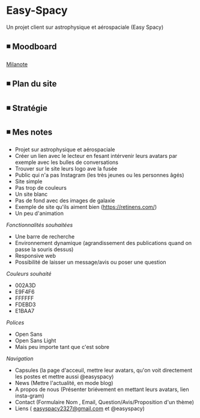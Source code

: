 # Easy-Spacy

Un projet client sur astrophysique et aérospaciale (Easy Spacy)

## ◾ Moodboard

[Milanote](https://app.milanote.com/1LfeAF1saAuKdC?p=N9JHa5t6sWv)

## ◾ Plan du site

## ◾ Stratégie

## ◾ Mes notes

*	Projet sur astrophysique et aérospaciale 
*	 Créer un lien avec le lecteur en fesant intérvenir leurs avatars par exemple avec les bulles de conversations
*	Trouver sur le site leurs logo ave la fusée
* Public qui n'a pas Instagram (les très jeunes ou les personnes âgés)
* Site simple
* Pas trop de couleurs
*	Un site blanc
*	Pas de fond avec des images de galaxie
*	Exemple de site qu'ils aiment bien (https://retinens.com/)
*	Un peu d'animation

_Fonctionnalités souhaitées_

*	Une barre de recherche
*	Environnement dynamique (agrandissement des publications quand on passe la souris dessus)
*	Responsive web
*	Possibilité de laisser un message/avis ou poser une question

_Couleurs souhaité_
*	002A3D
*	E9F4F6
*	FFFFFF
*	FDEBD3
*	E1BAA7

_Polices_

*	Open Sans
*	Open Sans Light
*	Mais peu importe tant que c'est sobre

_Navigation_

*	Capsules (la page d'acceuil, mettre leur avatars, qu'on voit directement les postes et mettre aussi @easyspacy)
*	News (Mettre l'actualité, en mode blog)
*	A propos de nous (Présenter briévement en mettant leurs avatars, lien insta-gram)
*	Contact (Formulaire Nom , Email, Question/Avis/Proposition d'un thème)
*	Liens ( easyspacy2327@gmail.com et @easyspacy)
